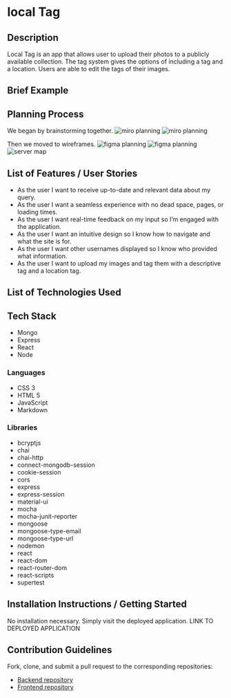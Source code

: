 # local Tag

## Description
Local Tag is an app that allows user to upload their photos to a publicly available collection. The tag system gives the options of including a tag and a location. Users are able to edit the tags of their images.

## Brief Example

## Planning Process
We began by brainstorming together.
![miro planning](https://i.imgur.com/INT2cmc.png)
![miro planning](https://i.imgur.com/AeMsVxF.png)

Then we moved to wireframes.
![figma planning](https://i.imgur.com/thgIFIm.png)
![figma planning](https://i.imgur.com/8s1z4ev.png)
![server map](https://i.imgur.com/aXsnELK.png)

## List of Features / User Stories
- As the user I want to receive up-to-date and relevant data about my query.
- As the user I want a seamless experience with no dead space, pages, or loading times.
- As the user I want real-time feedback on my input so I’m engaged with the application.
- As the user I want an intuitive design so I know how to navigate and what the site is for.
- As the user I want other usernames displayed so I know who provided what information.
- As the user I want to upload my images and tag them with a descriptive tag and a location tag.

## List of Technologies Used

## Tech Stack
- Mongo
- Express
- React
- Node

### Languages
- CSS 3
- HTML 5
- JavaScript
- Markdown

### Libraries
- bcryptjs
- chai
- chai-http
- connect-mongodb-session
- cookie-session
- cors
- express
- express-session
- material-ui
- mocha
- mocha-junit-reporter
- mongoose
- mongoose-type-email
- mongoose-type-url
- nodemon
- react
- react-dom
- react-router-dom
- react-scripts
- supertest

## Installation Instructions / Getting Started
No installation necessary. Simply visit the deployed application.
LINK TO DEPLOYED APPLICATION

## Contribution Guidelines
Fork, clone, and submit a pull request to the corresponding repositories:
- [Backend repository](https://github.com/patgarcia/localtag-backend)
- [Frontend repository](https://github.com/patgarcia/localtag-frontend)
